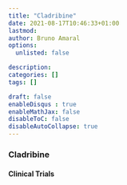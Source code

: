 ```yaml
---
title: "Cladribine"
date: 2021-08-17T10:46:33+01:00
lastmod: 
author: Bruno Amaral
options:
  unlisted: false

description: 
categories: []
tags: []

draft: false
enableDisqus : true
enableMathJax: false
disableToC: false
disableAutoCollapse: true
---
```


<h3 id="Cladribine">Cladribine</h3>
<ol class="articles Cladribine"></ol>
<h4>Clinical Trials</h4>
<ol class="trials Cladribine"></ol>
